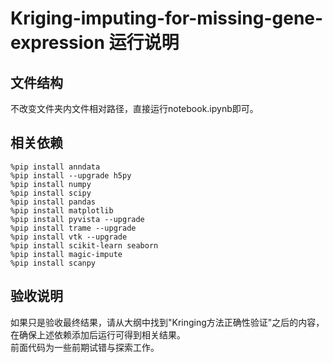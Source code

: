 # Kriging-imputing-for-missing-gene-expression 运行说明
## 文件结构  
不改变文件夹内文件相对路径，直接运行notebook.ipynb即可。

## 相关依赖  
```
%pip install anndata
%pip install --upgrade h5py
%pip install numpy
%pip install scipy
%pip install pandas
%pip install matplotlib
%pip install pyvista --upgrade
%pip install trame --upgrade
%pip install vtk --upgrade
%pip install scikit-learn seaborn
%pip install magic-impute
%pip install scanpy
```

## 验收说明  
如果只是验收最终结果，请从大纲中找到"Kringing方法正确性验证"之后的内容，在确保上述依赖添加后运行可得到相关结果。  
前面代码为一些前期试错与探索工作。  
